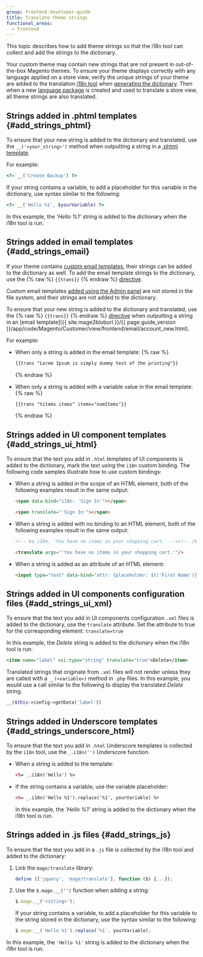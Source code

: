 ```yaml
---
group: frontend-developer-guide
title: Translate theme strings
functional_areas:
  - Frontend
---
```


This topic describes how to add theme strings so that the i18n tool can collect and add the strings to the dictionary.

Your custom theme may contain new strings that are not present in out-of-the-box Magento themes.
To ensure your theme displays correctly with any language applied on a store view, verify the unique strings of your theme are added to the translation [i18n tool] when [generating the dictionary].
Then when a new [language package](https://glossary.magento.com/language-package) is created and used to translate a store view, all theme strings are also translated.

## Strings added in .phtml templates {#add_strings_phtml}

To ensure that your new string is added to the dictionary and translated, use the `__('<your_string>')` method when outputting a string in a [.phtml template].

For example:

```php
<?= __('Create Backup') ?>
```

If your string contains a variable, to add a placeholder for this variable in the dictionary, use syntax similar to the following:

```php
<?= __('Hello %1', $yourVariable) ?>
```

In this example, the _'Hello %1'_ string is added to the dictionary when the i18n tool is run.

## Strings added in email templates {#add_strings_email}

If your theme contains [custom email templates], their strings can be added to the dictionary as well.
To add the email template strings to the dictionary, use the {% raw %} `{{trans}}` {% endraw %} [directive].

Custom email templates [added using the Admin panel] are not stored in the file system, and their strings are not added to the dictionary.

To ensure that your new string is added to the dictionary and translated, use the {% raw %} `{{trans}}` {% endraw %} [directive] when outputting a string in an [email template]({{ site.mage2bloburl }}/{{ page.guide_version }}/app/code/Magento/Customer/view/frontend/email/account_new.html).

For example:

-  When only a string is added in the email template:
    {% raw %}
    ```html
    {{trans "Lorem Ipsum is simply dummy text of the printing"}}
    ```
    {% endraw %}

-  When only a string is added with a variable value in the email template:
    {% raw %}
    ```html
    {{trans "%items items" items="numItems"}}
    ```
    {% endraw %}

## Strings added in UI component templates {#add_strings_ui_html}

To ensure that the text you add in `.html` templates of UI components is added to the dictionary, mark the text using the `i18n` custom binding. The following code samples illustrate how to use custom bindings:

-  When a string is added in the scope of an HTML element, both of the following examples result in the same output:

   ```html
   <span data-bind="i18n: 'Sign In'"></span>
   ```

   ```html
   <span translate="'Sign In'"></span>
   ```

-  When a string is added with no binding to an HTML element, both of the following examples result in the same output:

   ```html
   <!-- ko i18n: 'You have no items in your shopping cart.' --><!-- /ko -->
   ```

   ```html
   <translate args="'You have no items in your shopping cart.'"/>
   ```

-  When a string is added as an attribute of an HTML element:

   ```html
   <input type="text" data-bind="attr: {placeholder: $t('First Name')}" />
   ```

## Strings added in UI components configuration files {#add_strings_ui_xml}

To ensure that the text you add in UI components configuration `.xml` files is added to the dictionary, use the `translate` attribute. Set the attribute to true for the corresponding element: `translate=true`

In this example, the *Delete* string is added to the dictionary when the i18n tool is run:

```xml
<item name="label" xsi:type="string" translate="true">Delete</item>
```

Translated strings that originate from `.xml` files will not render unless they are called with a `__(<variable>)` method in `.php` files. In this example, you would use a call similar to the following to display the translated *Delete* string.

```php
__($this->config->getData('label'))
```

## Strings added in Underscore templates {#add_strings_underscore_html}

To ensure that the text you add in `.html` Underscore templates is collected by the `i18n` tool, use the `_.i18n('')` Underscore function.

-  When a string is added to the template:

   ```html
   <%= _.i18n('Hello') %>
   ```

-  If the string contains a variable, use the variable placeholder:

   ```html
   <%= _.i18n('Hello %1').replace('%1', yourVariable) %>
   ```

   In this example, the _'Hello %1'_ string is added to the dictionary when the i18n tool is run.

## Strings added in .js files {#add_strings_js}

To ensure that the text you add in a `.js` file is collected by the i18n tool and added to the dictionary:

1. Link the `mage/translate` library:

   ```javascript
   define (['jquery', 'mage/translate'], function ($) {...});
   ```

1. Use the `$.mage.__('')` function when adding a string:

   ```javascript
   $.mage.__('<string>');
   ```

   If your string contains a variable, to add a placeholder for this variable to the string stored in the dictionary, use the syntax similar to the following:

   ```javascript
   $.mage.__('Hello %1').replace('%1', yourVariable);
   ```

In this example, the `'Hello %1'` string is added to the dictionary when the i18n tool is run.

[i18n tool]: {{page.baseurl}}/config-guide/cli/config-cli-subcommands-i18n.html
[generating the dictionary]: {{page.baseurl}}/config-guide/cli/config-cli-subcommands-i18n.html#config-cli-subcommands-xlate-dict
[.phtml template]: {{page.baseurl}}/frontend-dev-guide/templates/template-overview.html
[custom email templates]: {{page.baseurl}}/frontend-dev-guide/templates/template-email.html#customize-email-theme
[directive]: {{page.baseurl}}/frontend-dev-guide/templates/template-email.html#localization
[added using the Admin panel]: {{page.baseurl}}/frontend-dev-guide/templates/template-email.html#customize-email-admin
